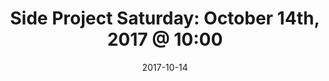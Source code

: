 ---
title:  "Side Project Saturday: October 14th, 2017 @ 10:00"
date:   2017-10-14
meetup_id: "243803537"
meetup_url: "https://www.meetup.com/CocoaHeads-Montreal/events/243803537/"
venue_name: "Crew Café"
venue_address: "360 Rue Saint-Jacques, Montréal, QC"
venue_address_map_url: "https://maps.google.com/maps?f=q&hl=en&q=360+Rue+Saint-Jacques%2C+Montr%C3%A9al%2C+QC+H2Y+2N1%2C+Montr%C3%A9al%2C+QC%2C+ca"
---